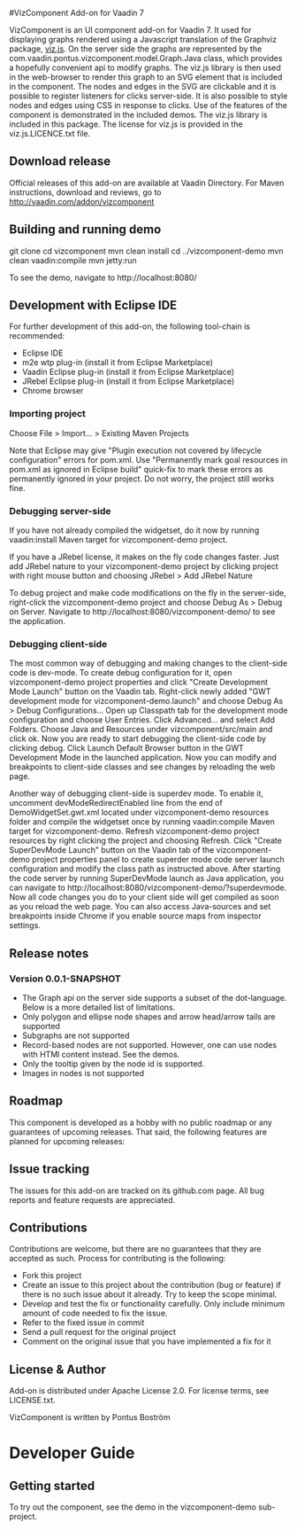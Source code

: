 #VizComponent Add-on for Vaadin 7

VizComponent is an UI component add-on for Vaadin 7. It used for displaying graphs rendered using a Javascript translation of the Graphviz package, [viz.js](https://github.com/mdaines/viz.js/). On the server side the graphs are represented by the com.vaadin.pontus.vizcomponent.model.Graph.Java class, which provides a hopefully convenient api to modify graphs. The viz.js library is then used in the web-browser to render this graph to an SVG element that is included in the component. The nodes and edges in the SVG are clickable and it is possible to register listeners for clicks server-side. It is also possible to style nodes and edges using CSS in response to clicks. Use of the features of the component is demonstrated in the included demos. The viz.js library is included in this package. The license for viz.js is provided in the viz.js.LICENCE.txt file.


## Download release

Official releases of this add-on are available at Vaadin Directory. For Maven instructions, download and reviews, go to http://vaadin.com/addon/vizcomponent

## Building and running demo

git clone <url of the VizComponent repository>
cd vizcomponent 
mvn clean install
cd ../vizcomponent-demo
mvn clean vaadin:compile
mvn jetty:run

To see the demo, navigate to http://localhost:8080/

## Development with Eclipse IDE

For further development of this add-on, the following tool-chain is recommended:
- Eclipse IDE
- m2e wtp plug-in (install it from Eclipse Marketplace)
- Vaadin Eclipse plug-in (install it from Eclipse Marketplace)
- JRebel Eclipse plug-in (install it from Eclipse Marketplace)
- Chrome browser

### Importing project

Choose File > Import... > Existing Maven Projects

Note that Eclipse may give "Plugin execution not covered by lifecycle configuration" errors for pom.xml. Use "Permanently mark goal resources in pom.xml as ignored in Eclipse build" quick-fix to mark these errors as permanently ignored in your project. Do not worry, the project still works fine. 

### Debugging server-side

If you have not already compiled the widgetset, do it now by running vaadin:install Maven target for vizcomponent-demo project.

If you have a JRebel license, it makes on the fly code changes faster. Just add JRebel nature to your vizcomponent-demo project by clicking project with right mouse button and choosing JRebel > Add JRebel Nature

To debug project and make code modifications on the fly in the server-side, right-click the vizcomponent-demo project and choose Debug As > Debug on Server. Navigate to http://localhost:8080/vizcomponent-demo/ to see the application.

### Debugging client-side

The most common way of debugging and making changes to the client-side code is dev-mode. To create debug configuration for it, open vizcomponent-demo project properties and click "Create Development Mode Launch" button on the Vaadin tab. Right-click newly added "GWT development mode for vizcomponent-demo.launch" and choose Debug As > Debug Configurations... Open up Classpath tab for the development mode configuration and choose User Entries. Click Advanced... and select Add Folders. Choose Java and Resources under vizcomponent/src/main and click ok. Now you are ready to start debugging the client-side code by clicking debug. Click Launch Default Browser button in the GWT Development Mode in the launched application. Now you can modify and breakpoints to client-side classes and see changes by reloading the web page. 

Another way of debugging client-side is superdev mode. To enable it, uncomment devModeRedirectEnabled line from the end of DemoWidgetSet.gwt.xml located under vizcomponent-demo resources folder and compile the widgetset once by running vaadin:compile Maven target for vizcomponent-demo. Refresh vizcomponent-demo project resources by right clicking the project and choosing Refresh. Click "Create SuperDevMode Launch" button on the Vaadin tab of the vizcomponent-demo project properties panel to create superder mode code server launch configuration and modify the class path as instructed above. After starting the code server by running SuperDevMode launch as Java application, you can navigate to http://localhost:8080/vizcomponent-demo/?superdevmode. Now all code changes you do to your client side will get compiled as soon as you reload the web page. You can also access Java-sources and set breakpoints inside Chrome if you enable source maps from inspector settings. 

 
## Release notes

### Version 0.0.1-SNAPSHOT
- The Graph api on the server side supports a subset of the dot-language. Below is a more detailed list of limitations. 
- Only polygon and ellipse node shapes and arrow head/arrow tails are supported
- Subgraphs are not supported
- Record-based nodes are not supported. However, one can use nodes with HTMl content instead. See the demos. 
- Only the tooltip given by the node id is supported.
- Images in nodes is not supported

## Roadmap

This component is developed as a hobby with no public roadmap or any guarantees of upcoming releases. That said, the following features are planned for upcoming releases:


## Issue tracking

The issues for this add-on are tracked on its github.com page. All bug reports and feature requests are appreciated. 

## Contributions

Contributions are welcome, but there are no guarantees that they are accepted as such. Process for contributing is the following:
- Fork this project
- Create an issue to this project about the contribution (bug or feature) if there is no such issue about it already. Try to keep the scope minimal.
- Develop and test the fix or functionality carefully. Only include minimum amount of code needed to fix the issue.
- Refer to the fixed issue in commit
- Send a pull request for the original project
- Comment on the original issue that you have implemented a fix for it

## License & Author

Add-on is distributed under Apache License 2.0. For license terms, see LICENSE.txt.

VizComponent is written by Pontus Boström

# Developer Guide

## Getting started

To try out the component, see the demo in the vizcomponent-demo sub-project.

